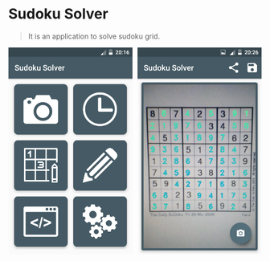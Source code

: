 # Sudoku Solver

>It is an application to solve sudoku grid.

<div>
	<img width="49%" src="images/screenshot_home.png" alt="screenshot_home" />
	<img style="float:right" width="49%" src="images/screenshot_solving.png" alt="screenshot_solving" />
</div>
	